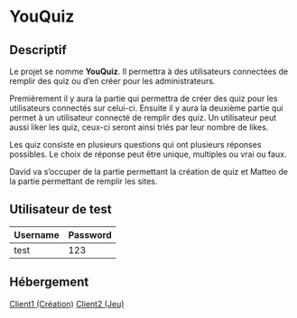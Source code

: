 # YouQuiz
## Descriptif

Le projet se nomme **YouQuiz**. Il permettra à des utilisateurs connectées de remplir des quiz ou d’en créer pour les administrateurs.

Premièrement il y aura la partie qui permettra de créer des quiz pour les utilisateurs connectés sur celui-ci. Ensuite il y aura la deuxième partie qui permet à un utilisateur connecté de remplir des quiz. Un utilisateur peut aussi liker les quiz, ceux-ci seront ainsi triés par leur nombre de likes.

Les quiz consiste en plusieurs questions qui ont plusieurs réponses possibles. Le choix de réponse peut être unique, multiples ou vrai ou faux.

David va s’occuper de la partie permettant la création de quiz et Matteo de la partie permettant de remplir les sites.

## Utilisateur de test

| **Username** | **Password** |
|--------------|--------------|
| test         | 123          |

## Hébergement
[Client1 (Création)](https://morisettid.emf-informatique.ch/youquizcreation)
[Client2 (Jeu)](https://richozm.emf-informatique.ch/133)
